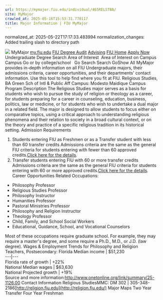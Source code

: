 ```yaml
---
url: https://mymajor.fiu.edu/individual/465RELSTBA/
site: MyMajor
crawled_at: 2025-05-16T15:53:31.770117
title: Major Information | FIU MyMajor
---
```

normalized_at: 2025-05-22T17:17:33.483994
normalization_changes: Added trailing slash to directory path

![](https://mymajor.fiu.edu/assets/logo-T4VPR2BI.png)
MyMajor
[my.fiu.edu](https://my.fiu.edu/)
[FIU Degree Audit](https://dasa.fiu.edu/all-departments/advising/panther-success-hub/panther-degree-audit/)
[Advising](https://advising.fiu.edu)
[FIU Home](https://www.fiu.edu/)
[Apply Now](https://admissions.fiu.edu/)
Undergraduate Degree Search
Area of Interest
​
Area of Interest
on
Campus
​
Campus
Go
or by college/school
​
​
Go
Search
Search
GoShow All
MyMajor provides in-depth information on all FIU Undergraduate majors, their admissions criteria, career opportunities, and their departments' contact information. Use this tool to help find where you fit at FIU.
Religious Studies,
BA
Green Sch of Intl & Public Aff
Campus:
Modesto Maidique Campus
Program Description
The Religious Studies major serves as a basis for students who wish to pursue the study of religion or theology as a career, for students preparing for a career in counseling, education, business, politics, law or medicine, or for students who wish to undertake a dual major in a related field. The major is designed to allow students to focus either on comparative topics, using a critical approach to understanding religious phenomena and their relation to society in a broad cultural context, or on the theory and practice of a specific religious tradition in its historical setting.
Admission Requirements
1. Students entering FIU as Freshmen or as a Transfer student with less than 60 transfer credits
Admissions criteria are the same as the general FIU criteria for students entering with fewer than 60 approved credits.[Click here for the details](http://admissions.fiu.edu/apply/freshman/).
2. Transfer students entering FIU with 60 or more transfer credits
Admissions criteria are the same as the general FIU criteria for students entering with 60 or more approved credits.[Click here for the details](http://admissions.fiu.edu/apply/transfer/).
Career Opportunities
Related Occupations:
  * Philosophy Professor
  * Religious Studies Professor
  * Philosophy Instructor
  * Humanities Professor
  * Pastoral Ministries Professor
  * Philosophy and Religion Instructor
  * Theology Professor
  * Child, Family, and School Social Workers
  * Educational, Guidance, School, and Vocational Counselors


Most of these occupations require graduate school. For example, they may require a master's degree, and some require a Ph.D., M.D., or J.D. (law degree).
Wages & Employment Trends for Philosophy and Religion Teachers, Postsecondary:
Florida Median income | $51,230  
---|---  
Florida rate of growth | +22%  
National Median wages | $63,630  
National Projected growth | +19%  
Source and more information:<http://www.onetonline.org/link/summary/25-1126.00>
Contact Information
Religious StudiesMMC: DM 302 | 305-348-2186[http://religion.fiu.edu](http://religion.fiu.edu/)
Major Maps
Two Year Transfer
Four Year Freshman
